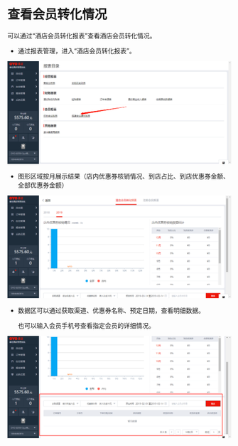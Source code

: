 # 查看会员转化情况

可以通过“酒店会员转化报表”查看酒店会员转化情况。

* 通过报表管理，进入“酒店会员转化报表”。

![](../../../.gitbook/assets/image%20%2852%29.png)

* 图形区域按月展示结果（店内优惠券核销情况、到店占比、到店优惠券金额、全部优惠券金额）

![](../../../.gitbook/assets/image%20%28119%29.png)

* 数据区可以通过获取渠道、优惠券名称、预定日期，查看明细数据。

  也可以输入会员手机号查看指定会员的详细情况。

![](../../../.gitbook/assets/image%20%28205%29.png)

